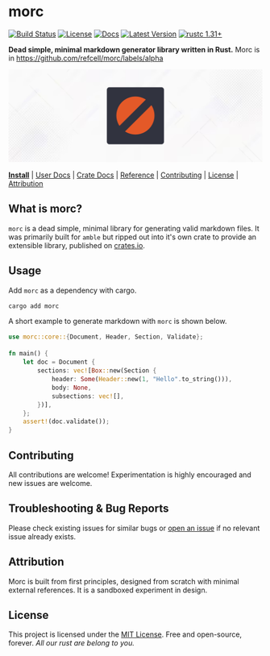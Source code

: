 # morc 

[![Build Status]][actions]
[![License]][mit-license]
[![Docs]][Docs-rs]
[![Latest Version]][crates.io]
[![rustc 1.31+]][Rust 1.31]

[Build Status]: https://img.shields.io/github/actions/workflow/status/refcell/morc/ci.yml?branch=main
[actions]: https://github.com/refcell/morc/actions?query=branch%3Amain
[Latest Version]: https://img.shields.io/crates/v/morc.svg
[crates.io]: https://crates.io/crates/morc
[rustc 1.31+]: https://img.shields.io/badge/rustc_1.31+-lightgray.svg
[Rust 1.31]: https://blog.rust-lang.org/2018/12/06/Rust-1.31-and-rust-2018.html
[License]: https://img.shields.io/badge/license-MIT-7795AF.svg
[mit-license]: https://github.com/refcell/morc/blob/main/LICENSE.md
[Docs-rs]: https://docs.rs/morc/
[Docs]: https://img.shields.io/docsrs/morc.svg?color=319e8c&label=docs.rs

**Dead simple, minimal markdown generator library written in Rust.** Morc is in https://github.com/refcell/morc/labels/alpha

![](https://raw.githubusercontent.com/refcell/morc/main/etc/banner.png)

**[Install](#usage)**
| [User Docs](#what-is-morc)
| [Crate Docs][crates.io]
| [Reference][Docs-rs]
| [Contributing](#contributing)
| [License](#license)
| [Attribution](#attribution)

## What is morc?

`morc` is a dead simple, minimal library for generating
valid markdown files. It was primarily built for `amble`
but ripped out into it's own crate to provide an extensible
library, published on [crates.io][crates.io].

## Usage

Add `morc` as a dependency with cargo.

```bash,ignore
cargo add morc
```

A short example to generate markdown with `morc` is shown below.

```rust
use morc::core::{Document, Header, Section, Validate};

fn main() {
    let doc = Document {
        sections: vec![Box::new(Section {
            header: Some(Header::new(1, "Hello".to_string())),
            body: None,
            subsections: vec![],
        })],
    };
    assert!(doc.validate());
}
```

## Contributing

All contributions are welcome! Experimentation is highly encouraged
and new issues are welcome.

## Troubleshooting & Bug Reports

Please check existing issues for similar bugs or
[open an issue](https://github.com/refcell/morc/issues/new)
if no relevant issue already exists.

## Attribution

Morc is built from first principles, designed from scratch with
minimal external references. It is a sandboxed experiment in design.

## License

This project is licensed under the [MIT License](LICENSE.md).
Free and open-source, forever.
*All our rust are belong to you.*
